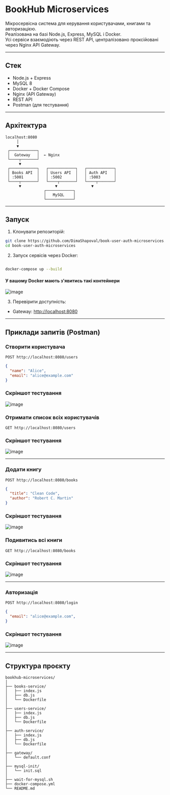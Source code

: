 # BookHub Microservices

Мікросервісна система для керування користувачами, книгами та авторизацією.  
Реалізована на базі Node.js, Express, MySQL і Docker.  
Усі сервіси взаємодіють через REST API, централізовано проксійовані через Nginx API Gateway.

---

## Стек

- Node.js + Express
- MySQL 8
- Docker + Docker Compose
- Nginx (API Gateway)
- REST API
- Postman (для тестування)

---

## Архітектура

```
localhost:8080
     │
     ▼
 ┌────────────┐
 │  Gateway   │  ← Nginx
 └────┬───────┘
      ▼
 ┌────────────┐   ┌────────────┐   ┌────────────┐
 │ Books API  │   │ Users API  │   │ Auth API   │
 │ :5001      │   │ :5002      │   │ :5003      │
 └────┬───────┘   └────┬───────┘   └────┬───────┘
      ▼               ▼               ▼
                 ┌────────────┐
                 │   MySQL    │
                 └────────────┘
```

---

## Запуск

1. Клонувати репозиторій:

```bash
git clone https://github.com/DimaShapoval/book-user-auth-microservices.git
cd book-user-auth-microservices
```

2.  Запуск сервісів через Docker:

```bash

docker-compose up --build
```
#### У вашому Docker мають з'явитись такі контейнери
![image](https://github.com/user-attachments/assets/44e63945-5a16-4943-8199-f13fee632fc3)


3.  Перевірити доступність:

- Gateway: [http://localhost:8080](http://localhost:8080)

---

##  Приклади запитів (Postman)

###  Створити користувача

```http
POST http://localhost:8080/users
```

```json
{
  "name": "Alice",
  "email": "alice@example.com"
}
```
### Скріншот тестування
![image](https://github.com/user-attachments/assets/89efc983-9c15-47da-89e3-10e3a6853256)


### Отримати список всіх користувачів

``` http
GET http://localhost:8080/users
```
### Скріншот тестування
![image](https://github.com/user-attachments/assets/fa1ca005-f1bd-4dcd-b624-128ea2e4e2d1)


---

###  Додати книгу

```http
POST http://localhost:8080/books
```

```json
{
  "title": "Clean Code",
  "author": "Robert C. Martin"
}
```
### Скріншот тестування
![image](https://github.com/user-attachments/assets/637c83ba-6c50-4242-9e42-f4e2e221ca7b)


### Подивитись всі книги

``` http
GET http://localhost:8080/books
```
### Скріншот тестування 
![image](https://github.com/user-attachments/assets/bbe6aa0b-e76e-4460-b413-fb357371517f)

---

###  Авторизація

```http
POST http://localhost:8080/login
```

```json
{
  "email": "alice@example.com",
}
```
### Скріншот тестування 
![image](https://github.com/user-attachments/assets/5fdb2933-2a74-4f2c-9584-ebfb8c8bb335)



---

##  Структура проєкту

```
bookhub-microservices/
│
├── books-service/
│   ├── index.js
│   ├── db.js
│   └── Dockerfile
│
├── users-service/
│   ├── index.js
│   ├── db.js
│   └── Dockerfile
│
├── auth-service/
│   ├── index.js
│   ├── db.js
│   └── Dockerfile
│
├── gateway/
│   └── default.conf
│
├── mysql-init/
│   └── init.sql
│
├── wait-for-mysql.sh
├── docker-compose.yml
└── README.md
```

